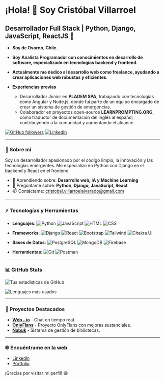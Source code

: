 # ¡Hola! 👋 Soy Cristóbal Villarroel

## Desarrollador Full Stack | Python, Django, JavaScript, ReactJS 🚀

- **Soy de Osorno, Chile.**
  
- **Soy Analista Programador con conocimientos en desarrollo de software, especializado en tecnologías backend y frontend.**  

- **Actualmente me dedico al desarrollo web como freelance, ayudando a crear aplicaciones web robustas y eficientes.** 

- **Experiencias previas**
  - Desarrollador Junior en **PLADEM SPA**, trabajando con tecnologías como Angular y Node.js, donde fui parte de un equipo encargado de crear un sistema de gestión de emergencias.
  - Colaborador en proyectos open-source **LEARNPROMPTING.ORG**, como traductor de documentación del inglés al español, contribuyendo a la comunidad y aumentando el alcance.

[![GitHub followers](https://img.shields.io/github/followers/Crispovilla?label=Follow&style=social)](https://github.com/Crispovilla)
[![Linkedin](https://img.shields.io/badge/-LinkedIn-blue?style=flat-square&logo=Linkedin&logoColor=white&link=https://www.linkedin.com/in/crist%C3%B3bal-mat%C3%ADas-villarroel-alvarado-4b38a9150/)](https://www.linkedin.com/in/crist%C3%B3bal-mat%C3%ADas-villarroel-alvarado-4b38a9150/)

---

### 🚀 Sobre mí

Soy un desarrollador apasionado por el código limpio, la innovación y las tecnologías emergentes. Me especializo en Python con Django en el backend y React en el frontend.

- 🌱 Aprendiendo sobre: **Desarrollo web, IA y Machine Learning**
- 💬 Pregúntame sobre: **Python, Django, JavaScript, React**
- 📫 Contáctame: [cristobal.villarroelalvarado@gmail.com](mailto:cristobal.villarroelalvarado@gmail.com)

---

### ⚡ Tecnologías y Herramientas

- **Lenguajes**: ![Python](https://img.shields.io/badge/-Python-3776AB?logo=python&logoColor=white&style=flat) ![JavaScript](https://img.shields.io/badge/-JavaScript-F7DF1E?logo=javascript&logoColor=black&style=flat) ![HTML](https://img.shields.io/badge/-HTML-E34F26?logo=html5&logoColor=white&style=flat) ![CSS](https://img.shields.io/badge/-CSS-1572B6?logo=css3&logoColor=white&style=flat)

- **Frameworks**: ![Django](https://img.shields.io/badge/-Django-092E20?logo=django&logoColor=white&style=flat) ![React](https://img.shields.io/badge/-React-61DAFB?logo=react&logoColor=black&style=flat) ![Bootstrap](https://img.shields.io/badge/-Bootstrap-7952B3?logo=bootstrap&logoColor=white&style=flat) ![Tailwind](https://img.shields.io/badge/-Tailwind%20CSS-38B2AC?logo=tailwind-css&logoColor=white&style=flat) ![Chakra UI](https://img.shields.io/badge/-Chakra%20UI-319795?logo=chakra-ui&logoColor=white&style=flat)

- **Bases de Datos**: ![PostgreSQL](https://img.shields.io/badge/-PostgreSQL-4169E1?logo=postgresql&logoColor=white&style=flat) ![MongoDB](https://img.shields.io/badge/-MongoDB-47A248?logo=mongodb&logoColor=white&style=flat) ![Firebase](https://img.shields.io/badge/-Firebase-FFCA28?logo=firebase&logoColor=black&style=flat)

- **Herramientas**: ![Git](https://img.shields.io/badge/-Git-F05032?logo=git&logoColor=white&style=flat) ![Postman](https://img.shields.io/badge/-Postman-FF6C37?logo=postman&logoColor=white&style=flat)

---

### 📊 GitHub Stats

![Tus estadísticas de GitHub](https://github-readme-stats.vercel.app/api?username=Crispovilla&show_icons=true&theme=radical)

![Lenguajes más usados](https://github-readme-stats.vercel.app/api/top-langs/?username=Crispovilla&layout=compact&theme=radical)

---

### 🚧 Proyectos Destacados

- [**Web - io**](https://web-io.netlify.app/) - Chat en tiempo real.
- [**OnlyFlans**](https://crispo.pythonanywhere.com/) - Proyecto OnlyFlans con mejoras sustanciales.
- [**Nabuk**](https://nabuk.netlify.app/) - Sistema de gestión de bibliotecas.

---

### 🌐 Encuéntrame en la web

- [LinkedIn](https://www.linkedin.com/in/crist%C3%B3bal-mat%C3%ADas-villarroel-alvarado-4b38a9150/)
- [Portfolio](https://crispovilla.netlify.app/)

¡Gracias por visitar mi perfil! 😄

